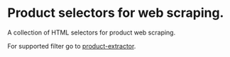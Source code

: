 # Product selectors for web scraping.

A collection of HTML selectors for product web scraping.

For supported filter go to [product-extractor](https://github.com/mitica/product-extractor#supported-filters).
